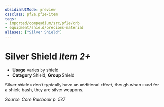 ```yaml
---
obsidianUIMode: preview
cssclass: pf2e,pf2e-item
tags:
- imported/compendium/src/pf2e/crb
- equipment/shield/precious-material 
aliases: ["Silver Shield"]
---
```

# Silver Shield *Item 2+*  

- **Usage** varies by shield
- **Category** Shield; **Group** Shield 

Silver shields don't typically have an additional effect, though when used for a shield bash, they are silver weapons.

*Source: Core Rulebook p. 587*